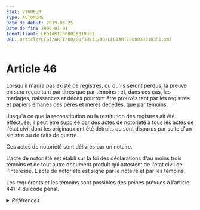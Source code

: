 ```yaml
---
État: VIGUEUR
Type: AUTONOME
Date de début: 2019-03-25
Date de fin: 2999-01-01
Identifiant: LEGIARTI000038310351
URL: article/LEGI/ARTI/00/00/38/31/03/LEGIARTI000038310351.xml
---
```


<h1>Article 46</h1>

Lorsqu'il n'aura pas existé de registres, ou qu'ils seront perdus, la preuve en
sera reçue tant par titres que par témoins ; et, dans ces cas, les mariages,
naissances et décès pourront être prouvés tant par les registres et papiers
émanés des pères et mères décédés, que par témoins.<br />

Jusqu'à ce que la reconstitution ou la restitution des registres ait été
effectuée, il peut être suppléé par des actes de notoriété à tous les actes de
l'état civil dont les originaux ont été détruits ou sont disparus par suite d'un
sinistre ou de faits de guerre.<br />

Ces actes de notoriété sont délivrés par un notaire.<br />

L'acte de notoriété est établi sur la foi des déclarations d'au moins trois
témoins et de tout autre document produit qui attestent de l'état civil de
l'intéressé. L'acte de notoriété est signé par le notaire et par les témoins.<br />

Les requérants et les témoins sont passibles des peines prévues à l'article
441-4 du code pénal.


<details>
  <summary><em>Références</em></summary>

  <h2>Articles faisant référence à l'article</h2>
  
  <ul>
    <li>
      <a href="https://legal.tricoteuses.fr//redirection/LEGIARTI000006418758?vers=git&vers=legifrance">Code pénal - article 441-4 AUTONOME MODIFIE, en vigueur du 1994-03-01 au 2002-01-01</a> CITATION cible
    </li>
    <li>
      <a href="https://legal.tricoteuses.fr//redirection/LEGIARTI000038262752?vers=git&vers=legifrance">LOI n° 2019-222 du 23 mars 2019 de programmation 2018-2022 et de réforme pour la justice - article 6 ENTIEREMENT_MODIF</a> MODIFIE source
    </li>
    <li>
      <a href="https://legal.tricoteuses.fr//redirection/LEGIARTI000006418759?vers=git&vers=legifrance">Code pénal - article 441-4 AUTONOME VIGUEUR, en vigueur depuis le 2002-01-01</a> CITATION cible
    </li>
  </ul>
  
  <h2>Références faites par l'article</h2>
  
  <ul>
    <li>
      1962-07-16 CITATION cible <a href="https://legal.tricoteuses.fr//redirection/LEGIARTI000047572685?vers=git&vers=legifrance">Ordonnance n°62-800 du 16 juillet 1962 facilitant la preuve des actes de l'état civil dressés en Algérie - article 1 AUTONOME VIGUEUR, en vigueur depuis le 2019-03-24</a>
    </li>
    <li>
      1968-07-25 CITATION cible <a href="https://legal.tricoteuses.fr//redirection/LEGIARTI000038310372?vers=git&vers=legifrance">Loi n° 68-671 du 25 juillet 1968 relative à l'état civil des Français ayant vécu en Algérie ou dans les anciens territoires français d'outre-mer ou sous tutelle devenus indépendants - article 4 AUTONOME VIGUEUR, en vigueur depuis le 2019-03-25</a>
    </li>
    <li>
      2010-06-03 CITATION cible <a href="https://legal.tricoteuses.fr//redirection/LEGIARTI000022299360?vers=git&vers=legifrance">Ordonnance n° 2010-590 du 3 juin 2010 portant dispositions relatives au statut civil de droit local applicable à Mayotte et aux juridictions compétentes pour en connaître - article 9 AUTONOME VIGUEUR, en vigueur depuis le 2010-06-05</a>
    </li>
    <li>
      2017-05-06 CITATION cible <a href="https://legal.tricoteuses.fr//redirection/LEGIARTI000039343163?vers=git&vers=legifrance">Décret n° 2017-890 du 6 mai 2017 relatif à l'état civil - article 15 AUTONOME VIGUEUR, en vigueur depuis le 2020-01-01</a>
    </li>
    <li>
      2017-05-06 CITATION cible <a href="https://legal.tricoteuses.fr//redirection/LEGIARTI000039343160?vers=git&vers=legifrance">Décret n° 2017-890 du 6 mai 2017 relatif à l'état civil - article 15-1 AUTONOME VIGUEUR, en vigueur depuis le 2020-01-01</a>
    </li>
    <li>
      2019-03-23 MODIFIE cible <a href="https://legal.tricoteuses.fr//redirection/LEGIARTI000038262752?vers=git&vers=legifrance">LOI n° 2019-222 du 23 mars 2019 de programmation 2018-2022 et de réforme pour la justice - article 6 ENTIEREMENT_MODIF</a>
    </li>
    <li>
      2019-07-22 CITATION cible <a href="https://legal.tricoteuses.fr//redirection/LEGIARTI000038809351?vers=git&vers=legifrance">Décret n° 2019-756 du 22 juillet 2019 portant diverses dispositions de coordination de la loi n° 2019-222 du 23 mars 2019 de programmation 2018-2022 et de réforme pour la justice en matière de protection juridique des majeurs, de changement de régime matrimonial, d'actes non contentieux confiés aux notaires et de prorogation de l'attribution provisoire de la jouissance du logement de la famille et mesure relative à la reconnaissance transfrontalière des décisions de protection juridique des majeurs - article 11 ENTIEREMENT_MODIF</a>
    </li>
    <li>
      2019-07-22 CITATION cible <a href="https://legal.tricoteuses.fr//redirection/LEGIARTI000038809341?vers=git&vers=legifrance">Décret n° 2019-756 du 22 juillet 2019 portant diverses dispositions de coordination de la loi n° 2019-222 du 23 mars 2019 de programmation 2018-2022 et de réforme pour la justice en matière de protection juridique des majeurs, de changement de régime matrimonial, d'actes non contentieux confiés aux notaires et de prorogation de l'attribution provisoire de la jouissance du logement de la famille et mesure relative à la reconnaissance transfrontalière des décisions de protection juridique des majeurs - article 9 ENTIEREMENT_MODIF</a>
    </li>
    <li>
      2999-01-01 CITATION source <a href="https://legal.tricoteuses.fr//redirection/LEGIARTI000006418758?vers=git&vers=legifrance">Code pénal - article 441-4 AUTONOME MODIFIE, en vigueur du 1994-03-01 au 2002-01-01</a>
    </li>
    <li>
      2999-01-01 CITATION cible <a href="https://legal.tricoteuses.fr//redirection/LEGIARTI000006422566?vers=git&vers=legifrance">Code civil - article 194 AUTONOME VIGUEUR, en vigueur depuis le 1804-03-21</a>
    </li>
    <li>
      2999-01-01 CITATION cible <a href="https://legal.tricoteuses.fr//redirection/LEGIARTI000045282078?vers=git&vers=legifrance">Code de procédure civile - article 1578 AUTONOME VIGUEUR, en vigueur depuis le 2022-03-03</a>
    </li>
    <li>
      2999-01-01 CITATION cible <a href="https://legal.tricoteuses.fr//redirection/LEGIARTI000038310377?vers=git&vers=legifrance">Code général des impôts - article 1119 AUTONOME VIGUEUR, en vigueur depuis le 2019-03-25</a>
    </li>
    <li>
      CODIFICATION source Loi 1803-03-11
    </li>
  </ul>
</details>
